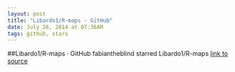 ```yaml
---
layout: post
title: "Libardo1/R-maps · GitHub"
date: July 26, 2014 at 07:36AM
tags: github, stars
---
```

##Libardo1/R-maps · GitHub
fabiantheblind starred Libardo1/R-maps
[link to source](http://ift.tt/WThTmV) 
